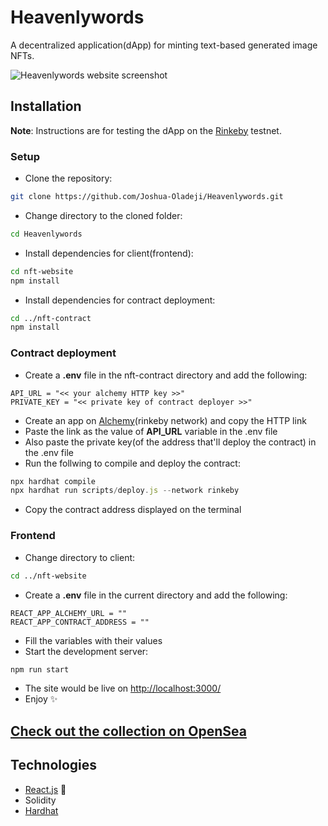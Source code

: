# Heavenlywords
A decentralized application(dApp) for minting text-based generated image NFTs.

![Heavenlywords website screenshot](https://drive.google.com/file/d/1ZTlq3ZTN0Ji5ABC1jFmvbOrEwu-ZikWw/view?usp=sharing)

## Installation
**Note**: Instructions are for testing the dApp on the [Rinkeby](https://www.rinkeby.io/) testnet.

### Setup
- Clone the repository:
```bash
git clone https://github.com/Joshua-Oladeji/Heavenlywords.git
```
- Change directory to the cloned folder:
```bash
cd Heavenlywords
```
- Install dependencies for client(frontend):
```bash
cd nft-website
npm install
```
- Install dependencies for contract deployment:
```bash
cd ../nft-contract
npm install
```

### Contract deployment
- Create a **.env** file in the nft-contract directory and add the following:
```
API_URL = "<< your alchemy HTTP key >>"
PRIVATE_KEY = "<< private key of contract deployer >>"
```
- Create an app on [Alchemy](https://www.alchemy.com/)(rinkeby network) and copy the HTTP link
- Paste the link as the value of **API_URL** variable in the .env file
- Also paste the private key(of the address that'll deploy the contract) in the .env file
- Run the follwing to compile and deploy the contract:
```javascript
npx hardhat compile
npx hardhat run scripts/deploy.js --network rinkeby
```
- Copy the contract address displayed on the terminal

### Frontend
- Change directory to client:
```bash
cd ../nft-website
```
- Create a **.env** file in the current directory and add the following:
```
REACT_APP_ALCHEMY_URL = ""
REACT_APP_CONTRACT_ADDRESS = ""
```
- Fill the variables with their values
- Start the development server:
```bash
npm run start
```
- The site would be live on [http://localhost:3000/](http://localhost:3000/)
- Enjoy ✨

## [Check out the collection on OpenSea](https://opensea.io/collection/heavenlywords)

## Technologies
- [React.js](https://reactjs.org/) 💙
- Solidity
- [Hardhat](https://hardhat.org/)